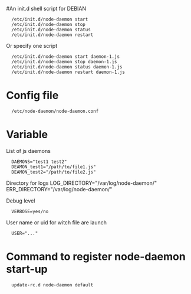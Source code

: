 #An init.d shell script for DEBIAN

      /etc/init.d/node-daemon start
      /etc/init.d/node-daemon stop
      /etc/init.d/node-daemon status
      /etc/init.d/node-daemon restart

Or specify one script

      /etc/init.d/node-daemon start daemon-1.js
      /etc/init.d/node-daemon stop daemon-1.js
      /etc/init.d/node-daemon status daemon-1.js
      /etc/init.d/node-daemon restart daemon-1.js

# Config file
      /etc/node-daemon/node-daemon.conf

# Variable

List of js daemons

      DAEMONS="test1 test2"
      DEAMON_test1="/path/to/file1.js"
      DEAMON_test2="/path/to/file2.js"

Directory for logs
LOG_DIRECTORY="/var/log/node-daemon/"
ERR_DIRECTORY="/var/log/node-daemon/"

Debug level

      VERBOSE=yes/no

User name or uid for witch file are launch

      USER="..."

# Command to register node-daemon start-up

      update-rc.d node-daemon default

